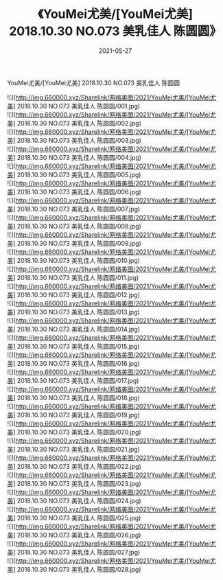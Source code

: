 ﻿---
layout: post
title:  《YouMei尤美/[YouMei尤美] 2018.10.30 NO.073 美乳佳人 陈圆圆》
date:   2021-05-27
img: http://img.660000.xyz/Sharelink/网络美图/2021/YouMei尤美/[YouMei尤美] 2018.10.30 NO.073 美乳佳人 陈圆圆/000.jpg
categories: [美女, 清纯, 唯美]
---

YouMei尤美/[YouMei尤美] 2018.10.30 NO.073 美乳佳人 陈圆圆

 ![](http://img.660000.xyz/Sharelink/网络美图/2021/YouMei尤美/[YouMei尤美] 2018.10.30 NO.073 美乳佳人 陈圆圆/001.jpg) <br>![](http://img.660000.xyz/Sharelink/网络美图/2021/YouMei尤美/[YouMei尤美] 2018.10.30 NO.073 美乳佳人 陈圆圆/002.jpg) <br>![](http://img.660000.xyz/Sharelink/网络美图/2021/YouMei尤美/[YouMei尤美] 2018.10.30 NO.073 美乳佳人 陈圆圆/003.jpg) <br>![](http://img.660000.xyz/Sharelink/网络美图/2021/YouMei尤美/[YouMei尤美] 2018.10.30 NO.073 美乳佳人 陈圆圆/004.jpg) <br>![](http://img.660000.xyz/Sharelink/网络美图/2021/YouMei尤美/[YouMei尤美] 2018.10.30 NO.073 美乳佳人 陈圆圆/005.jpg) <br>![](http://img.660000.xyz/Sharelink/网络美图/2021/YouMei尤美/[YouMei尤美] 2018.10.30 NO.073 美乳佳人 陈圆圆/006.jpg) <br>![](http://img.660000.xyz/Sharelink/网络美图/2021/YouMei尤美/[YouMei尤美] 2018.10.30 NO.073 美乳佳人 陈圆圆/007.jpg) <br>![](http://img.660000.xyz/Sharelink/网络美图/2021/YouMei尤美/[YouMei尤美] 2018.10.30 NO.073 美乳佳人 陈圆圆/008.jpg) <br>![](http://img.660000.xyz/Sharelink/网络美图/2021/YouMei尤美/[YouMei尤美] 2018.10.30 NO.073 美乳佳人 陈圆圆/009.jpg) <br>![](http://img.660000.xyz/Sharelink/网络美图/2021/YouMei尤美/[YouMei尤美] 2018.10.30 NO.073 美乳佳人 陈圆圆/010.jpg) <br>![](http://img.660000.xyz/Sharelink/网络美图/2021/YouMei尤美/[YouMei尤美] 2018.10.30 NO.073 美乳佳人 陈圆圆/011.jpg) <br>![](http://img.660000.xyz/Sharelink/网络美图/2021/YouMei尤美/[YouMei尤美] 2018.10.30 NO.073 美乳佳人 陈圆圆/012.jpg) <br>![](http://img.660000.xyz/Sharelink/网络美图/2021/YouMei尤美/[YouMei尤美] 2018.10.30 NO.073 美乳佳人 陈圆圆/013.jpg) <br>![](http://img.660000.xyz/Sharelink/网络美图/2021/YouMei尤美/[YouMei尤美] 2018.10.30 NO.073 美乳佳人 陈圆圆/014.jpg) <br>![](http://img.660000.xyz/Sharelink/网络美图/2021/YouMei尤美/[YouMei尤美] 2018.10.30 NO.073 美乳佳人 陈圆圆/015.jpg) <br>![](http://img.660000.xyz/Sharelink/网络美图/2021/YouMei尤美/[YouMei尤美] 2018.10.30 NO.073 美乳佳人 陈圆圆/016.jpg) <br>![](http://img.660000.xyz/Sharelink/网络美图/2021/YouMei尤美/[YouMei尤美] 2018.10.30 NO.073 美乳佳人 陈圆圆/017.jpg) <br>![](http://img.660000.xyz/Sharelink/网络美图/2021/YouMei尤美/[YouMei尤美] 2018.10.30 NO.073 美乳佳人 陈圆圆/018.jpg) <br>![](http://img.660000.xyz/Sharelink/网络美图/2021/YouMei尤美/[YouMei尤美] 2018.10.30 NO.073 美乳佳人 陈圆圆/019.jpg) <br>![](http://img.660000.xyz/Sharelink/网络美图/2021/YouMei尤美/[YouMei尤美] 2018.10.30 NO.073 美乳佳人 陈圆圆/020.jpg) <br>![](http://img.660000.xyz/Sharelink/网络美图/2021/YouMei尤美/[YouMei尤美] 2018.10.30 NO.073 美乳佳人 陈圆圆/021.jpg) <br>![](http://img.660000.xyz/Sharelink/网络美图/2021/YouMei尤美/[YouMei尤美] 2018.10.30 NO.073 美乳佳人 陈圆圆/022.jpg) <br>![](http://img.660000.xyz/Sharelink/网络美图/2021/YouMei尤美/[YouMei尤美] 2018.10.30 NO.073 美乳佳人 陈圆圆/023.jpg) <br>![](http://img.660000.xyz/Sharelink/网络美图/2021/YouMei尤美/[YouMei尤美] 2018.10.30 NO.073 美乳佳人 陈圆圆/024.jpg) <br>![](http://img.660000.xyz/Sharelink/网络美图/2021/YouMei尤美/[YouMei尤美] 2018.10.30 NO.073 美乳佳人 陈圆圆/025.jpg) <br>![](http://img.660000.xyz/Sharelink/网络美图/2021/YouMei尤美/[YouMei尤美] 2018.10.30 NO.073 美乳佳人 陈圆圆/026.jpg) <br>![](http://img.660000.xyz/Sharelink/网络美图/2021/YouMei尤美/[YouMei尤美] 2018.10.30 NO.073 美乳佳人 陈圆圆/027.jpg) <br>![](http://img.660000.xyz/Sharelink/网络美图/2021/YouMei尤美/[YouMei尤美] 2018.10.30 NO.073 美乳佳人 陈圆圆/028.jpg) <br>